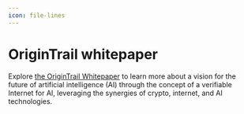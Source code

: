 ```yaml
---
icon: file-lines
---
```


# OriginTrail whitepaper

Explore [the OriginTrail Whitepaper](https://origintrail.io/ecosystem/whitepaper) to learn more about a vision for the future of artificial intelligence (AI) through the concept of a verifiable Internet for AI, leveraging the synergies of crypto, internet, and AI technologies.

